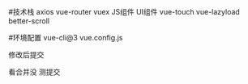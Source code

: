  #技术栈
    axios
    vue-router
    vuex
    JS组件
    UI组件
    vue-touch
    vue-lazyload
    better-scroll

 #环境配置
    vue-cli@3
    vue.config.js



修改后提交

看合并没
测提交
